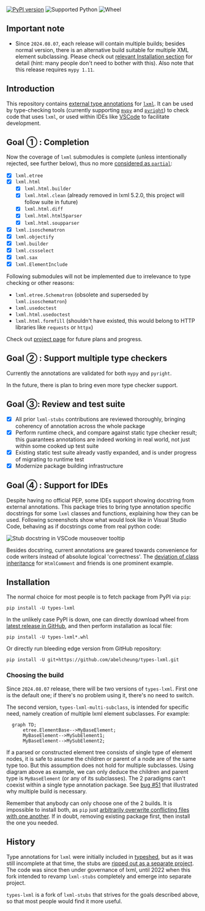 [![PyPI version](https://img.shields.io/pypi/v/types-lxml.svg)](https://pypi.org/project/types-lxml/)
![Supported Python](https://img.shields.io/python/required-version-toml?tomlFilePath=https%3A%2F%2Fraw.githubusercontent.com%2Fabelcheung%2Ftypes-lxml%2Fmain%2Fpyproject.toml
)
![Wheel](https://img.shields.io/pypi/wheel/types-lxml.svg)

## Important note

- Since `2024.08.07`, each release will contain multiple builds; besides normal version, there is an alternative build suitable for multiple XML element subclassing. Please check out [relevant Installation section](#choosing-the-build) for detail (hint: many people don't need to bother with this). Also note that this release requires `mypy 1.11`.

## Introduction

This repository contains [external type annotations](https://peps.python.org/pep-0561/) for [`lxml`](http://lxml.de/). It can be used by type-checking tools (currently supporting [`mypy`](https://pypi.org/project/mypy/) and [`pyright`](https://github.com/Microsoft/pyright)) to check code that uses `lxml`, or used within IDEs like [VSCode](https://code.visualstudio.com/) to facilitate development.

## Goal ① : Completion

Now the coverage of `lxml` submodules is complete (unless intentionally rejected, see further below), thus no more [considered as `partial`](https://peps.python.org/pep-0561/#partial-stub-packages):
  - [x] `lxml.etree`
  - [x] `lxml.html`
    - [x] `lxml.html.builder`
    - [x] `lxml.html.clean` (already removed in lxml 5.2.0, this project will follow suite in future)
    - [x] `lxml.html.diff`
    - [x] `lxml.html.html5parser`
    - [x] `lxml.html.soupparser`
  - [x] `lxml.isoschematron`
  - [x] `lxml.objectify`
  - [x] `lxml.builder`
  - [x] `lxml.cssselect`
  - [x] `lxml.sax`
  - [x] `lxml.ElementInclude`

Following submodules will not be implemented due to irrelevance to type checking or other reasons:

  - `lxml.etree.Schematron` (obsolete and superseded by `lxml.isoschematron`)
  - `lxml.usedoctest`
  - `lxml.html.usedoctest`
  - `lxml.html.formfill` (shouldn't have existed, this would belong to HTTP libraries like `requests` or `httpx`)

Check out [project page](https://github.com/abelcheung/types-lxml/projects) for future plans and progress.

## Goal ② : Support multiple type checkers

Currently the annotations are validated for both `mypy` and `pyright`.

In the future, there is plan to bring even more type checker support.

## Goal ③: Review and test suite

- [x] All prior `lxml-stubs` contributions are reviewed thoroughly, bringing coherency of annotation across the whole package
- [x] Perform runtime check, and compare against static type checker result; this guarantees annotations are indeed working in real world, not just within some cooked up test suite
- [x] Existing static test suite already vastly expanded, and is under progress of migrating to runtime test
- [x] Modernize package building infrastructure

## Goal ④ : Support for IDEs

Despite having no official PEP, some IDEs support showing docstring from external annotations. This package tries to bring type annotation specific docstrings for some `lxml` classes and functions, explaining how they can be used. Following screenshots show what would look like in Visual Studio Code, behaving as if docstrings come from real python code:

![Stub docstring in VSCode mouseover tooltip](https://user-images.githubusercontent.com/83110/277119481-debbd929-afbd-4f59-b9e6-52a1f7f23241.png)

Besides docstring, current annotations are geared towards convenience for code writers instead of absolute logical 'correctness'. The [deviation of class inheritance](https://github.com/abelcheung/types-lxml/wiki/Element-inheritance-change) for `HtmlComment` and friends is one prominent example.


## Installation

The normal choice for most people is to fetch package from PyPI via `pip`:

    pip install -U types-lxml

In the unlikely case PyPI is down, one can directly download wheel from [latest release in GitHub](https://github.com/abelcheung/types-lxml/releases/latest), and then perform installation as local file:

    pip install -U types-lxml*.whl

Or directly run bleeding edge version from GitHub repository:

    pip install -U git+https://github.com/abelcheung/types-lxml.git

### Choosing the build

Since `2024.08.07` release, there will be two versions of `types-lxml`. First one is the default one; if there's no problem using it, there's no need to switch.

The second version, `types-lxml-multi-subclass`, is intended for specific need, namely creation of multiple lxml element subclasses. For example:

```mermaid
  graph TD;
      etree.ElementBase-->MyBaseElement;
      MyBaseElement-->MySubElement1;
      MyBaseElement-->MySubElement2;
```

If a parsed or constructed element tree consists of single type of element nodes, it is safe to assume the children or parent of a node are of the same type too. But this assumption does not hold for multiple subclasses. Using diagram above as example, we can only deduce the children and parent type is `MyBaseElement` (or any of its subclasses). The 2 paradigms can't coexist within a single type annotation package. See [bug #51](https://github.com/abelcheung/types-lxml/issues/51) that illustrated why multiple build is necessary.

Remember that anybody can only choose one of the 2 builds. It is impossible to install both, as `pip` just [arbitrarily overwrite conflicting files with one another](https://github.com/pypa/pip/issues/4625). If in doubt, removing existing package first, then install the one you needed.


## History

Type annotations for `lxml` were initially included in [typeshed](https://www.github.com/python/typeshed), but as it was still incomplete at that time, the stubs are [ripped out as a separate project](https://github.com/python/typeshed/issues/525). The code was since then under governance of lxml, until 2022 when this fork intended to revamp `lxml-stubs` completely and emerge into separate project.

`types-lxml` is a fork of `lxml-stubs` that strives for the goals described above, so that most people would find it more useful.
